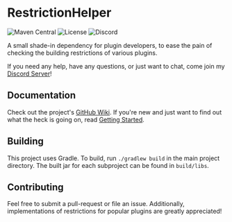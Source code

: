 # RestrictionHelper
![Maven Central](https://img.shields.io/maven-central/v/xyz.tehbrian.restrictionhelper/restrictionhelper-core)
![License](https://img.shields.io/github/license/ItsTehBrian/RestrictionHelper)
![Discord](https://img.shields.io/discord/791861916314239006)

A small shade-in dependency for plugin developers, to ease the pain of checking
the building restrictions of various plugins.

If you need any help, have any questions, or just want to chat, come join
my [Discord Server](https://chat.tehbrian.xyz)!

## Documentation
Check out the project's [GitHub Wiki][wiki]. If you're new and just want to find
out what the heck is going on, read [Getting Started][gs].

[wiki]: https://github.com/ItsTehBrian/RestrictionHelper/wiki

[gs]: https://github.com/ItsTehBrian/RestrictionHelper/wiki/Getting-Started

## Building
This project uses Gradle. To build, run `./gradlew build` in the main project
directory. The built jar for each subproject can be found in `build/libs`.

## Contributing
Feel free to submit a pull-request or file an issue. Additionally,
implementations of restrictions for popular plugins are greatly appreciated!
